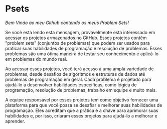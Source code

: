 # Psets

*Bem Vindo ao meu Github contendo os meus Problem Sets!*

Se você está lendo esta mensagem, provavelmente está interessado em acessar os projetos armazenados no GitHub. Esses projetos contêm "problem sets" (conjuntos de problemas) que podem ser usados para praticar suas habilidades de programação e resolução de problemas. Esses problemas são uma ótima maneira de testar seu conhecimento e aplicá-lo em problemas do mundo real.

Ao acessar esses projetos, você terá acesso a uma ampla variedade de problemas, desde desafios de algoritmos e estruturas de dados até problemas de programação em geral. Cada problema é projetado para ajudá-lo a desenvolver habilidades específicas, como lógica de programação, resolução de problemas, trabalho em equipe e muito mais.

A equipe responsável por esses projetos tem como objetivo fornecer uma plataforma para que você possa se desafiar e melhorar suas habilidades de programação. Eles acreditam que a prática é a chave para aprimorar suas habilidades e, por isso, criaram esses projetos para ajudá-lo a melhorar e aprender.
